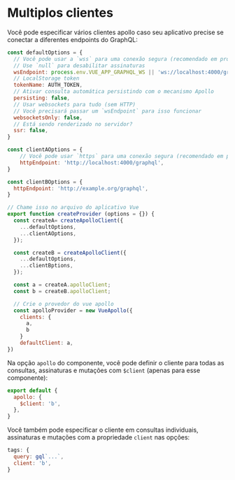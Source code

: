 # Multiplos clientes

Você pode especificar vários clientes apollo caso seu aplicativo precise se conectar a diferentes endpoints do GraphQL:

```js
const defaultOptions = {
  // Você pode usar a `wss` para uma conexão segura (recomendado em produção)
  // Use `null` para desabilitar assinaturas
  wsEndpoint: process.env.VUE_APP_GRAPHQL_WS || 'ws://localhost:4000/graphql',
  // LocalStorage token
  tokenName: AUTH_TOKEN,
  // Ativar consulta automática persistindo com o mecanismo Apollo
  persisting: false,
  // Usar websockets para tudo (sem HTTP)
  // Você precisará passar um `wsEndpoint` para isso funcionar
  websocketsOnly: false,
  // Está sendo renderizado no servidor?
  ssr: false,
}

const clientAOptions = {
    // Você pode usar `https` para uma conexão segura (recomendado em produção)
    httpEndpoint: 'http://localhost:4000/graphql',
}

const clientBOptions = {
  httpEndpoint: 'http://example.org/graphql',
}

// Chame isso no arquivo do aplicativo Vue
export function createProvider (options = {}) {
  const createA= createApolloClient({
    ...defaultOptions,
    ...clientAOptions,
  });

  const createB = createApolloClient({
    ...defaultOptions,
    ...clientBptions,
  });

  const a = createA.apolloClient;
  const b = createB.apolloClient;

  // Crie o provedor do vue apollo
  const apolloProvider = new VueApollo({
    clients: {
      a,
      b
    }
    defaultClient: a,
})
```

Na opção `apollo` do componente, você pode definir o cliente para todas as consultas, assinaturas e mutações com
`$client` (apenas para esse componente):

```js
export default {
  apollo: {
    $client: 'b',
  },
}
```

Você também pode especificar o cliente em consultas individuais, assinaturas e mutações com a propriedade `client` nas opções:

```js
tags: {
  query: gql`...`,
  client: 'b',
}
```
